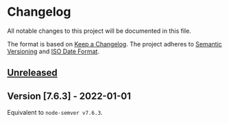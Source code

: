 # Changelog

All notable changes to this project will be documented in this file.

The format is based on [Keep a Changelog](https://keepachangelog.com/en/1.0.0/).
The project adheres to [Semantic Versioning](https://semver.org/spec/v2.0.0.html)
and [ISO Date Format](https://www.iso.org/iso-8601-date-and-time-format.html).

## [Unreleased]

## Version [7.6.3] - 2022-01-01

Equivalent to `node-semver v7.6.3`.


[Unreleased]: https://github.com/abapPM/ABAP-SemVer/compare/7.6.3...main
[1.0.0]: https://github.com/abapPM/ABAP-SemVer/releases/tag/7.6.3
